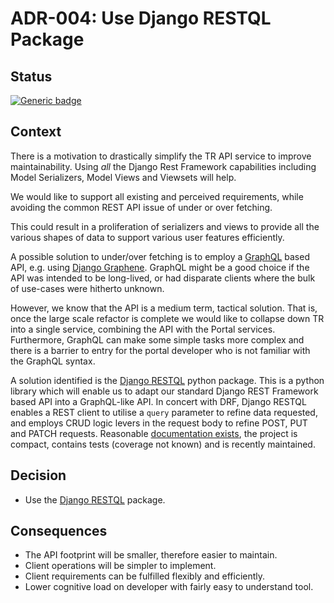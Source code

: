 # ADR-004: Use Django RESTQL Package

## Status

[![Generic badge](https://badgen.net/badge/ADR/approved/green/)](https://github.com/uktrade/trade-remedies-api/adr/README.md)

[django-restql]: (https://pypi.org/project/django-restql/)

## Context

There is a motivation to drastically simplify the TR API service to improve
maintainability. Using _all_ the Django Rest Framework capabilities including
Model Serializers, Model Views and Viewsets will help.

We would like to support all existing and perceived requirements, while
avoiding the common REST API issue of under or over fetching.

This could result in a proliferation of serializers and views to provide all 
the various shapes of data to support various user features efficiently.

A possible solution to under/over fetching is to employ a [GraphQL](https://graphql.org/)
based API, e.g. using [Django Graphene](https://pypi.org/project/graphene-django/).
GraphQL might be a good choice if the API was intended to be long-lived,
or had disparate clients where the bulk of use-cases were hitherto unknown.

However, we know that the API is a medium term, tactical solution. That is,
once the large scale refactor is complete we would like to collapse down TR
into a single service, combining the API with the Portal services. Furthermore,
GraphQL can make some simple tasks more complex and there is a barrier to
entry for the portal developer who is not familiar with the GraphQL syntax.

A solution identified is the [Django RESTQL][django-restql] python package.
This is a python library which will enable us to adapt our standard
Django REST Framework based API into a GraphQL-like API. In concert with DRF,
Django RESTQL enables a REST client to utilise a `query` parameter to refine
data requested, and employs CRUD logic levers in the request body to refine
POST, PUT and PATCH requests. Reasonable
[documentation exists](https://yezyilomo.github.io/django-restql/),
the project is compact, contains tests (coverage not known) and is recently
maintained.
 
## Decision

- Use the [Django RESTQL][django-restql] package.

## Consequences

- The API footprint will be smaller, therefore easier to maintain.
- Client operations will be simpler to implement.
- Client requirements can be fulfilled flexibly and efficiently.
- Lower cognitive load on developer with fairly easy to understand tool.
